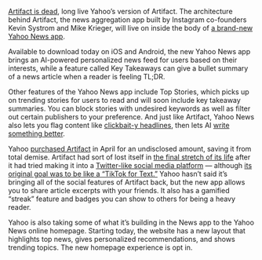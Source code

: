 [Artifact is dead](/2024/1/12/24036539/artifact-shutting-down-kevin-systrom), long live Yahoo’s version of Artifact. The architecture behind Artifact, the news aggregation app built by Instagram co-founders Kevin Systrom and Mike Krieger, will live on inside the body of [a brand-new Yahoo News app](https://www.yahooinc.com/press/yahoo-news-app-reimagined-with-next-level-personalization-from-artifact).

Available to download today on iOS and Android, the new Yahoo News app brings an AI-powered personalized news feed for users based on their interests, while a feature called Key Takeaways can give a bullet summary of a news article when a reader is feeling TL;DR.

Other features of the Yahoo News app include Top Stories, which picks up on trending stories for users to read and will soon include key takeaway summaries. You can block stories with undesired keywords as well as filter out certain publishers to your preference. And just like Artifact, Yahoo News also lets you flag content like [clickbait-y headlines](/2023/5/22/23733545/artifact-articles-clickbait-emoji-reactions-save-image), then lets AI [write something better](/2023/6/2/23745927/artifact-fix-clickbait-headlines-rewriting-ai).

Yahoo [purchased Artifact](/2024/4/2/24118436/yahoo-news-artifact-acquisition) in April for an undisclosed amount, saving it from total demise. Artifact had sort of lost itself in [the final stretch of its life](/2024/3/26/24112622/the-artifact-news-app-isnt-dead-yet) after it had tried making it into a [Twitter-like social media platform](/2023/9/27/23887416/artifact-mike-krieger-code-2023-posts) — although [its original goal was to be like a “TikTok for Text.”](/2023/1/31/23579552/artifact-instagram-cofounders-kevin-systrom-mike-krieger-news-app) Yahoo hasn’t said it’s bringing all of the social features of Artifact back, but the new app allows you to share article excerpts with your friends. It also has a gamified “streak” feature and badges you can show to others for being a heavy reader.

Yahoo is also taking some of what it’s building in the News app to the Yahoo News online homepage. Starting today, the website has a new layout that highlights top news, gives personalized recommendations, and shows trending topics. The new homepage experience is opt in.
